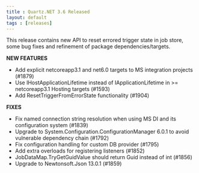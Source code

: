 ```yaml
---
title : Quartz.NET 3.6 Released
layout: default
tags : [releases]
---
```


This release contains new API to reset errored trigger state in job store, some bug fixes and refinement of package dependencies/targets.

__NEW FEATURES__

* Add explicit netcoreapp3.1 and net6.0 targets to MS integration projects (#1879)
* Use IHostApplicationLifetime instead of IApplicationLifetime in >= netcoreapp3.1 Hosting targets (#1593)
* Add ResetTriggerFromErrorState functionality (#1904)

__FIXES__

* Fix named connection string resolution when using MS DI and its configuration system (#1839)
* Upgrade to System.Configuration.ConfigurationManager 6.0.1 to avoid vulnerable dependency chain (#1792)
* Fix configuration handling for custom DB provider (#1795)
* Add extra overloads for registering listeners (#1852)
* JobDataMap.TryGetGuidValue should return Guid instead of int (#1856)
* Upgrade to Newtonsoft.Json 13.0.1 (#1859)


<Download />
